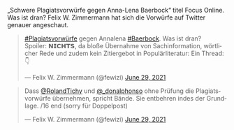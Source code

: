 „Schwere Plagiatsvorwürfe gegen Anna-Lena Baerbock“ titel Focus Online.
Was ist dran? Felix W. Zimmermann hat sich die Vorwürfe auf Twitter genauer angeschaut.

<blockquote class="twitter-tweet" data-dnt="true" data-theme="light"><p lang="de" dir="ltr"><a href="https://twitter.com/hashtag/Plagiatsvorw%C3%BCrfe?src=hash&amp;ref_src=twsrc%5Etfw">#Plagiatsvorwürfe</a> gegen Annalena <a href="https://twitter.com/hashtag/Baerbock?src=hash&amp;ref_src=twsrc%5Etfw">#Baerbock</a>. Was ist dran?<br>Spoiler: 𝗡𝗜𝗖𝗛𝗧𝗦, da bloße Übernahme von Sachinformation, wörtlicher Rede und zudem kein Zitiergebot in Populärliteratur: Ein Thread: 👇</p>&mdash; Felix W. Zimmermann (@fewizi) <a href="https://twitter.com/fewizi/status/1409869123111342092?ref_src=twsrc%5Etfw">June 29, 2021</a></blockquote> <script async src="https://platform.twitter.com/widgets.js" charset="utf-8"></script> 

<blockquote class="twitter-tweet" data-conversation="none" data-dnt="true"><p lang="de" dir="ltr">Dass <a href="https://twitter.com/RolandTichy?ref_src=twsrc%5Etfw">@RolandTichy</a> und <a href="https://twitter.com/_donalphonso?ref_src=twsrc%5Etfw">@_donalphonso</a> ohne Prüfung die Plagiatsvorwürfe übernehmen, spricht Bände. Sie entbehren indes der Grundlage. /16 end (sorry für Doppelpost)</p>&mdash; Felix W. Zimmermann (@fewizi) <a href="https://twitter.com/fewizi/status/1409873298964553751?ref_src=twsrc%5Etfw">June 29, 2021</a></blockquote> <script async src="https://platform.twitter.com/widgets.js" charset="utf-8"></script> 